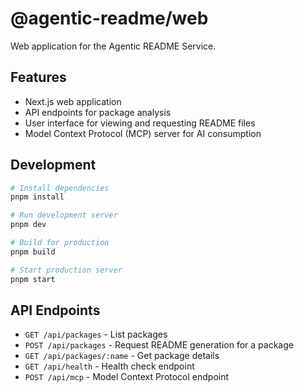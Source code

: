 # @agentic-readme/web

Web application for the Agentic README Service.

## Features

- Next.js web application
- API endpoints for package analysis
- User interface for viewing and requesting README files
- Model Context Protocol (MCP) server for AI consumption

## Development

```bash
# Install dependencies
pnpm install

# Run development server
pnpm dev

# Build for production
pnpm build

# Start production server
pnpm start
```

## API Endpoints

- `GET /api/packages` - List packages
- `POST /api/packages` - Request README generation for a package
- `GET /api/packages/:name` - Get package details
- `GET /api/health` - Health check endpoint
- `POST /api/mcp` - Model Context Protocol endpoint